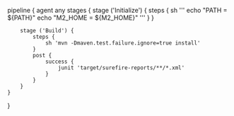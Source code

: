 pipeline {
    agent any
    stages {
        stage ('Initialize') {
            steps {
                sh '''
                    echo "PATH = ${PATH}"
                    echo "M2_HOME = ${M2_HOME}"
                '''
            }
        }

        stage ('Build') {
            steps {
                sh 'mvn -Dmaven.test.failure.ignore=true install' 
            }
            post {
                success {
                    junit 'target/surefire-reports/**/*.xml' 
                }
            }
        }
    }
}